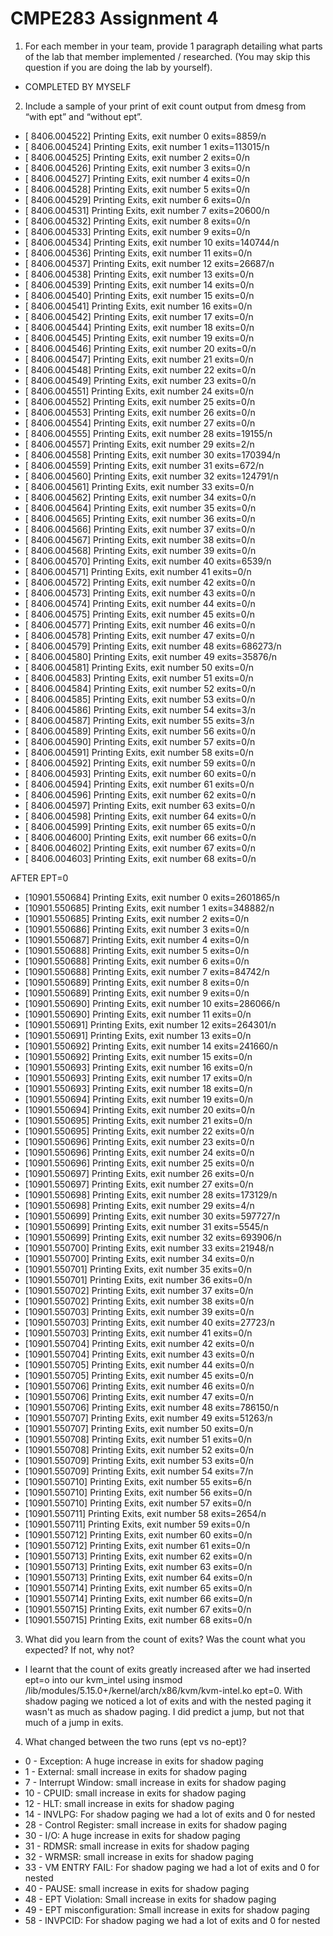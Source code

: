 # CMPE283 Assignment 4

1. For each member in your team, provide 1 paragraph detailing what parts of the lab that member 
implemented / researched. (You may skip this question if you are doing the lab by yourself).
- COMPLETED BY MYSELF

2. Include a sample of your print of exit count output from dmesg from “with ept” and “without ept”. 

- [ 8406.004522] Printing Exits, exit number 0 exits=8859/n
- [ 8406.004524] Printing Exits, exit number 1 exits=113015/n
- [ 8406.004525] Printing Exits, exit number 2 exits=0/n
- [ 8406.004526] Printing Exits, exit number 3 exits=0/n
- [ 8406.004527] Printing Exits, exit number 4 exits=0/n
- [ 8406.004528] Printing Exits, exit number 5 exits=0/n
- [ 8406.004529] Printing Exits, exit number 6 exits=0/n
- [ 8406.004531] Printing Exits, exit number 7 exits=20600/n
- [ 8406.004532] Printing Exits, exit number 8 exits=0/n
- [ 8406.004533] Printing Exits, exit number 9 exits=0/n
- [ 8406.004534] Printing Exits, exit number 10 exits=140744/n
- [ 8406.004536] Printing Exits, exit number 11 exits=0/n
- [ 8406.004537] Printing Exits, exit number 12 exits=26687/n
- [ 8406.004538] Printing Exits, exit number 13 exits=0/n
- [ 8406.004539] Printing Exits, exit number 14 exits=0/n
- [ 8406.004540] Printing Exits, exit number 15 exits=0/n
- [ 8406.004541] Printing Exits, exit number 16 exits=0/n
- [ 8406.004542] Printing Exits, exit number 17 exits=0/n
- [ 8406.004544] Printing Exits, exit number 18 exits=0/n
- [ 8406.004545] Printing Exits, exit number 19 exits=0/n
- [ 8406.004546] Printing Exits, exit number 20 exits=0/n
- [ 8406.004547] Printing Exits, exit number 21 exits=0/n
- [ 8406.004548] Printing Exits, exit number 22 exits=0/n
- [ 8406.004549] Printing Exits, exit number 23 exits=0/n
- [ 8406.004551] Printing Exits, exit number 24 exits=0/n
- [ 8406.004552] Printing Exits, exit number 25 exits=0/n
- [ 8406.004553] Printing Exits, exit number 26 exits=0/n
- [ 8406.004554] Printing Exits, exit number 27 exits=0/n
- [ 8406.004555] Printing Exits, exit number 28 exits=19155/n
- [ 8406.004557] Printing Exits, exit number 29 exits=2/n
- [ 8406.004558] Printing Exits, exit number 30 exits=170394/n
- [ 8406.004559] Printing Exits, exit number 31 exits=672/n
- [ 8406.004560] Printing Exits, exit number 32 exits=124791/n
- [ 8406.004561] Printing Exits, exit number 33 exits=0/n
- [ 8406.004562] Printing Exits, exit number 34 exits=0/n
- [ 8406.004564] Printing Exits, exit number 35 exits=0/n
- [ 8406.004565] Printing Exits, exit number 36 exits=0/n
- [ 8406.004566] Printing Exits, exit number 37 exits=0/n
- [ 8406.004567] Printing Exits, exit number 38 exits=0/n
- [ 8406.004568] Printing Exits, exit number 39 exits=0/n
- [ 8406.004570] Printing Exits, exit number 40 exits=6539/n
- [ 8406.004571] Printing Exits, exit number 41 exits=0/n
- [ 8406.004572] Printing Exits, exit number 42 exits=0/n
- [ 8406.004573] Printing Exits, exit number 43 exits=0/n
- [ 8406.004574] Printing Exits, exit number 44 exits=0/n
- [ 8406.004575] Printing Exits, exit number 45 exits=0/n
- [ 8406.004577] Printing Exits, exit number 46 exits=0/n
- [ 8406.004578] Printing Exits, exit number 47 exits=0/n
- [ 8406.004579] Printing Exits, exit number 48 exits=686273/n
- [ 8406.004580] Printing Exits, exit number 49 exits=35876/n
- [ 8406.004581] Printing Exits, exit number 50 exits=0/n
- [ 8406.004583] Printing Exits, exit number 51 exits=0/n
- [ 8406.004584] Printing Exits, exit number 52 exits=0/n
- [ 8406.004585] Printing Exits, exit number 53 exits=0/n
- [ 8406.004586] Printing Exits, exit number 54 exits=3/n
- [ 8406.004587] Printing Exits, exit number 55 exits=3/n
- [ 8406.004589] Printing Exits, exit number 56 exits=0/n
- [ 8406.004590] Printing Exits, exit number 57 exits=0/n
- [ 8406.004591] Printing Exits, exit number 58 exits=0/n
- [ 8406.004592] Printing Exits, exit number 59 exits=0/n
- [ 8406.004593] Printing Exits, exit number 60 exits=0/n
- [ 8406.004594] Printing Exits, exit number 61 exits=0/n
- [ 8406.004596] Printing Exits, exit number 62 exits=0/n
- [ 8406.004597] Printing Exits, exit number 63 exits=0/n
- [ 8406.004598] Printing Exits, exit number 64 exits=0/n
- [ 8406.004599] Printing Exits, exit number 65 exits=0/n
- [ 8406.004600] Printing Exits, exit number 66 exits=0/n
- [ 8406.004602] Printing Exits, exit number 67 exits=0/n
- [ 8406.004603] Printing Exits, exit number 68 exits=0/n


AFTER EPT=0
- [10901.550684] Printing Exits, exit number 0 exits=2601865/n
- [10901.550685] Printing Exits, exit number 1 exits=348882/n
- [10901.550685] Printing Exits, exit number 2 exits=0/n
- [10901.550686] Printing Exits, exit number 3 exits=0/n
- [10901.550687] Printing Exits, exit number 4 exits=0/n
- [10901.550688] Printing Exits, exit number 5 exits=0/n
- [10901.550688] Printing Exits, exit number 6 exits=0/n
- [10901.550688] Printing Exits, exit number 7 exits=84742/n
- [10901.550689] Printing Exits, exit number 8 exits=0/n
- [10901.550689] Printing Exits, exit number 9 exits=0/n
- [10901.550690] Printing Exits, exit number 10 exits=286066/n
- [10901.550690] Printing Exits, exit number 11 exits=0/n
- [10901.550691] Printing Exits, exit number 12 exits=264301/n
- [10901.550691] Printing Exits, exit number 13 exits=0/n
- [10901.550692] Printing Exits, exit number 14 exits=241660/n
- [10901.550692] Printing Exits, exit number 15 exits=0/n
- [10901.550693] Printing Exits, exit number 16 exits=0/n
- [10901.550693] Printing Exits, exit number 17 exits=0/n
- [10901.550693] Printing Exits, exit number 18 exits=0/n
- [10901.550694] Printing Exits, exit number 19 exits=0/n
- [10901.550694] Printing Exits, exit number 20 exits=0/n
- [10901.550695] Printing Exits, exit number 21 exits=0/n
- [10901.550695] Printing Exits, exit number 22 exits=0/n
- [10901.550696] Printing Exits, exit number 23 exits=0/n
- [10901.550696] Printing Exits, exit number 24 exits=0/n
- [10901.550696] Printing Exits, exit number 25 exits=0/n
- [10901.550697] Printing Exits, exit number 26 exits=0/n
- [10901.550697] Printing Exits, exit number 27 exits=0/n
- [10901.550698] Printing Exits, exit number 28 exits=173129/n
- [10901.550698] Printing Exits, exit number 29 exits=4/n
- [10901.550699] Printing Exits, exit number 30 exits=597727/n
- [10901.550699] Printing Exits, exit number 31 exits=5545/n
- [10901.550699] Printing Exits, exit number 32 exits=693906/n
- [10901.550700] Printing Exits, exit number 33 exits=21948/n
- [10901.550700] Printing Exits, exit number 34 exits=0/n
- [10901.550701] Printing Exits, exit number 35 exits=0/n
- [10901.550701] Printing Exits, exit number 36 exits=0/n
- [10901.550702] Printing Exits, exit number 37 exits=0/n
- [10901.550702] Printing Exits, exit number 38 exits=0/n
- [10901.550703] Printing Exits, exit number 39 exits=0/n
- [10901.550703] Printing Exits, exit number 40 exits=27723/n
- [10901.550703] Printing Exits, exit number 41 exits=0/n
- [10901.550704] Printing Exits, exit number 42 exits=0/n
- [10901.550704] Printing Exits, exit number 43 exits=0/n
- [10901.550705] Printing Exits, exit number 44 exits=0/n
- [10901.550705] Printing Exits, exit number 45 exits=0/n
- [10901.550706] Printing Exits, exit number 46 exits=0/n
- [10901.550706] Printing Exits, exit number 47 exits=0/n
- [10901.550706] Printing Exits, exit number 48 exits=786150/n
- [10901.550707] Printing Exits, exit number 49 exits=51263/n
- [10901.550707] Printing Exits, exit number 50 exits=0/n
- [10901.550708] Printing Exits, exit number 51 exits=0/n
- [10901.550708] Printing Exits, exit number 52 exits=0/n
- [10901.550709] Printing Exits, exit number 53 exits=0/n
- [10901.550709] Printing Exits, exit number 54 exits=7/n
- [10901.550710] Printing Exits, exit number 55 exits=6/n
- [10901.550710] Printing Exits, exit number 56 exits=0/n
- [10901.550710] Printing Exits, exit number 57 exits=0/n
- [10901.550711] Printing Exits, exit number 58 exits=2654/n
- [10901.550711] Printing Exits, exit number 59 exits=0/n
- [10901.550712] Printing Exits, exit number 60 exits=0/n
- [10901.550712] Printing Exits, exit number 61 exits=0/n
- [10901.550713] Printing Exits, exit number 62 exits=0/n
- [10901.550713] Printing Exits, exit number 63 exits=0/n
- [10901.550713] Printing Exits, exit number 64 exits=0/n
- [10901.550714] Printing Exits, exit number 65 exits=0/n
- [10901.550714] Printing Exits, exit number 66 exits=0/n
- [10901.550715] Printing Exits, exit number 67 exits=0/n
- [10901.550715] Printing Exits, exit number 68 exits=0/n


3. What did you learn from the count of exits? Was the count what you expected? If not, why not? 
- I learnt that the count of exits greatly increased after we had inserted ept=o into our kvm_intel using insmod /lib/modules/5.15.0+/kernel/arch/x86/kvm/kvm-intel.ko ept=0. With shadow paging we noticed a lot of exits and with the nested paging it wasn't as much as shadow paging. I did predict a jump, but not that much of a jump in exits. 

4. What changed between the two runs (ept vs no-ept)?
- 0 - Exception: A huge increase in exits for shadow paging
- 1 - External: small increase in exits for shadow paging
- 7 - Interrupt Window: small increase in exits for shadow paging
- 10 - CPUID: small increase in exits for shadow paging
- 12 - HLT: small increase in exits for shadow paging
- 14 - INVLPG: For shadow paging we had a lot of exits and 0 for nested
- 28 - Control Register: small increase in exits for shadow paging
- 30 - I/O: A huge increase in exits for shadow paging
- 31 - RDMSR: small increase in exits for shadow paging
- 32 - WRMSR: small increase in exits for shadow paging
- 33 - VM ENTRY FAIL: For shadow paging we had a lot of exits and 0 for nested
- 40 - PAUSE: small increase in exits for shadow paging
- 48 - EPT Violation: Small increase in exits for shadow paging
- 49 - EPT misconfiguration: Small increase in exits for shadow paging
- 58 - INVPCID: For shadow paging we had a lot of exits and 0 for nested